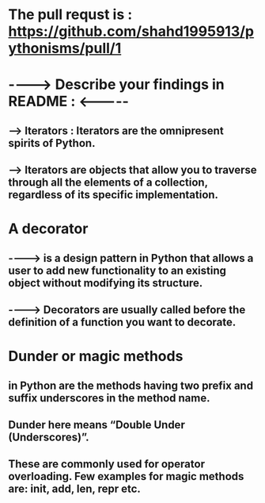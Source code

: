# The pull requst is : https://github.com/shahd1995913/pythonisms/pull/1

# ----> Describe your findings in README : <-----

## -->  Iterators : Iterators are the omnipresent spirits of Python.
## --> Iterators are objects that allow you to traverse through all the elements of a collection, regardless of its specific implementation.

# A decorator

## ----> is a design pattern in Python that allows a user to add new functionality to an existing object without modifying its structure. 
## ---->  Decorators are usually called before the definition of a function you want to decorate. 

# Dunder or magic methods

## in Python are the methods having two prefix and suffix underscores in the method name. 

## Dunder here means “Double Under (Underscores)”.

## These are commonly used for operator overloading. Few examples for magic methods are: __init__, __add__, __len__, __repr__ etc.
